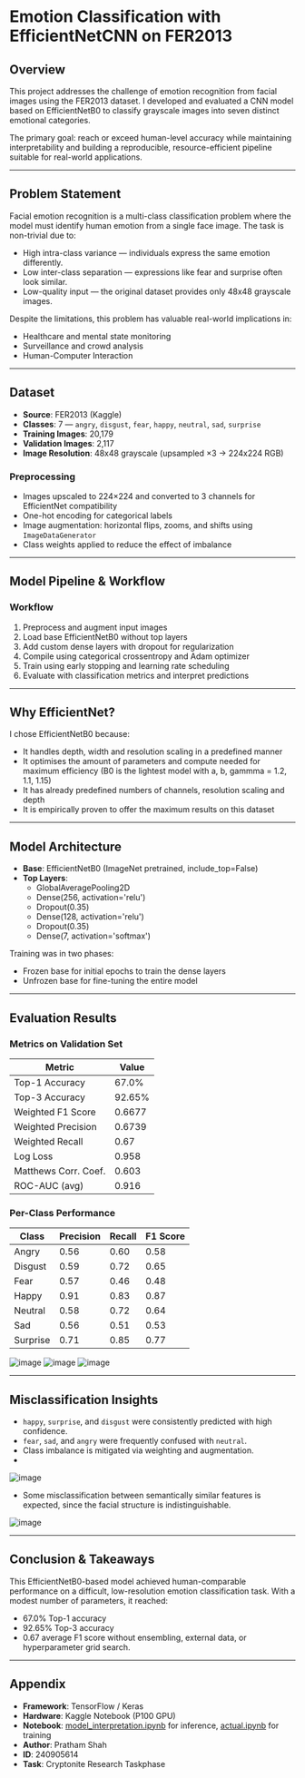 # Emotion Classification with EfficientNetCNN on FER2013

## Overview
This project addresses the challenge of emotion recognition from facial images using the FER2013 dataset. I developed and evaluated a CNN model based on EfficientNetB0 to classify grayscale images into seven distinct emotional categories.

The primary goal: reach or exceed human-level accuracy while maintaining interpretability and building a reproducible, resource-efficient pipeline suitable for real-world applications.

---

## Problem Statement
Facial emotion recognition is a multi-class classification problem where the model must identify human emotion from a single face image. The task is non-trivial due to:

- High intra-class variance — individuals express the same emotion differently.
- Low inter-class separation — expressions like fear and surprise often look similar.
- Low-quality input — the original dataset provides only 48x48 grayscale images.

Despite the limitations, this problem has valuable real-world implications in:

- Healthcare and mental state monitoring  
- Surveillance and crowd analysis  
- Human-Computer Interaction

---

## Dataset

- **Source**: FER2013 (Kaggle)
- **Classes**: 7 — `angry`, `disgust`, `fear`, `happy`, `neutral`, `sad`, `surprise`
- **Training Images**: 20,179  
- **Validation Images**: 2,117  
- **Image Resolution**: 48x48 grayscale (upsampled ×3 → 224x224 RGB)

### Preprocessing
- Images upscaled to 224×224 and converted to 3 channels for EfficientNet compatibility
- One-hot encoding for categorical labels
- Image augmentation: horizontal flips, zooms, and shifts using `ImageDataGenerator`
- Class weights applied to reduce the effect of imbalance

---

## Model Pipeline & Workflow

### Workflow
1. Preprocess and augment input images
2. Load base EfficientNetB0 without top layers
3. Add custom dense layers with dropout for regularization
4. Compile using categorical crossentropy and Adam optimizer
5. Train using early stopping and learning rate scheduling
6. Evaluate with classification metrics and interpret predictions

---

## Why EfficientNet?

I chose EfficientNetB0 because:
- It handles depth, width and resolution scaling in a predefined manner
- It optimises the amount of parameters and compute needed for maximum efficiency (B0 is the lightest model with a, b, gammma = 1.2, 1.1, 1.15)
- It has already predefined numbers of channels, resolution scaling and depth
- It is empirically proven to offer the maximum results on this dataset

---

## Model Architecture

- **Base**: EfficientNetB0 (ImageNet pretrained, include_top=False)
- **Top Layers**:
  - GlobalAveragePooling2D
  - Dense(256, activation='relu')
  - Dropout(0.35)
  - Dense(128, activation='relu')
  - Dropout(0.35)
  - Dense(7, activation='softmax')

Training was in two phases:
- Frozen base for initial epochs to train the dense layers
- Unfrozen base for fine-tuning the entire model

---

## Evaluation Results

### Metrics on Validation Set

| Metric                  | Value      |
|------------------------|------------|
| Top-1 Accuracy          | 67.0%      |
| Top-3 Accuracy          | 92.65%      |
| Weighted F1 Score          | 0.6677      |
| Weighted Precision         | 0.6739      |
| Weighted Recall            | 0.67      |
| Log Loss                | 0.958      |
| Matthews Corr. Coef.    | 0.603      |
| ROC-AUC (avg)     | 0.916      |

### Per-Class Performance

| Class     | Precision | Recall | F1 Score |
|-----------|-----------|--------|----------|
| Angry     | 0.56     | 0.60  | 0.58    |
| Disgust   | 0.59     | 0.72  | 0.65    |
| Fear      | 0.57     | 0.46  | 0.48    |
| Happy     | 0.91     | 0.83  | 0.87    |
| Neutral   | 0.58     | 0.72  | 0.64    |
| Sad       | 0.56     | 0.51  | 0.53    |
| Surprise  | 0.71     | 0.85  | 0.77    |

![image](https://github.com/user-attachments/assets/fac1bae2-4adc-4903-af98-dae29a0ac8bd)
![image](https://github.com/user-attachments/assets/8dbec29f-30e2-474d-ab4c-7495f6649cf0)
![image](https://github.com/user-attachments/assets/9b0f4a24-1e1b-411e-a4e3-5f8ca16562a5)

---

## Misclassification Insights

- `happy`, `surprise`, and `disgust` were consistently predicted with high confidence.
- `fear`, `sad`, and `angry` were frequently confused with `neutral`.
- Class imbalance is mitigated via weighting and augmentation.
- 
![image](https://github.com/user-attachments/assets/667532f7-f5d0-413c-bc93-d59e8789325e)

- Some misclassification between semantically similar features is expected, since the facial structure is indistinguishable.

![image](https://github.com/user-attachments/assets/27abe7c4-de50-4e63-afec-d4d6f2f20b5a)


---

## Conclusion & Takeaways

This EfficientNetB0-based model achieved human-comparable performance on a difficult, low-resolution emotion classification task. With a modest number of parameters, it reached:

- 67.0% Top-1 accuracy
- 92.65% Top-3 accuracy
- 0.67 average F1 score
without ensembling, external data, or hyperparameter grid search.

---

## Appendix

- **Framework**: TensorFlow / Keras
- **Hardware**: Kaggle Notebook (P100 GPU)
- **Notebook**: [model_interpretation.ipynb](./model_interpretation.ipynb) for inference, [actual.ipynb](./actual.ipynb) for training
- **Author**: Pratham Shah  
- **ID**: 240905614  
- **Task**: Cryptonite Research Taskphase

